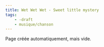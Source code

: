 ```yaml
---
title: Wet Wet Wet - Sweet little mystery
tags:
    - -draft
    - musique/chanson
---
```


Page créée automatiquement, mais vide.
